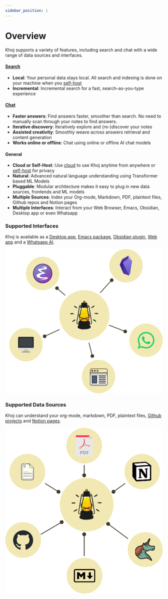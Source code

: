 ```yaml
---
sidebar_position: 1
---
```


# Overview

Khoj supports a variety of features, including search and chat with a wide range of data sources and interfaces.

#### [Search](/features/search)
  - **Local**: Your personal data stays local. All search and indexing is done on your machine when you [self-host](../get-started/setup.mdx)
  - **Incremental**: Incremental search for a fast, search-as-you-type experience

#### [Chat](/features/chat)
  - **Faster answers**: Find answers faster, smoother than search. No need to manually scan through your notes to find answers.
  - **Iterative discovery**: Iteratively explore and (re-)discover your notes
  - **Assisted creativity**: Smoothly weave across answers retrieval and content generation
  - **Works online or offline**: Chat using online or offline AI chat models

#### General
  - **Cloud or Self-Host**: Use [cloud](https://app.khoj.dev/login) to use Khoj anytime from anywhere or [self-host](../get-started/setup.mdx) for privacy
  - **Natural**: Advanced natural language understanding using Transformer based ML Models
  - **Pluggable**: Modular architecture makes it easy to plug in new data sources, frontends and ML models
  - **Multiple Sources**: Index your Org-mode, Markdown, PDF, plaintext files, Github repos and Notion pages
  - **Multiple Interfaces**: Interact from your Web Browser, Emacs, Obsidian, Desktop app or even Whatsapp

### Supported Interfaces
Khoj is available as a [Desktop app](../clients/desktop.md), [Emacs package](../clients/emacs.md), [Obsidian plugin](../clients/obsidian.md), [Web app](../clients/web.md) and a [Whatsapp AI](https://khoj.dev/whatsapp).

![](../../assets/img/khoj_clients.svg ':size=400px')

### Supported Data Sources
Khoj can understand your org-mode, markdown, PDF, plaintext files, [Github projects](../data-sources/github_integration.md) and [Notion pages](../data-sources/notion_integration.md).

![](../../assets/img/khoj_datasources.svg ':size=200px')
